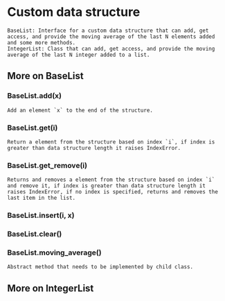# Custom data structure
    BaseList: Interface for a custom data structure that can add, get access, and provide the moving average of the last N elements added and some more methods.
    IntegerList: Class that can add, get access, and provide the moving average of the last N integer added to a list.

## More on BaseList

### BaseList.add(x)
    Add an element `x` to the end of the structure.

### BaseList.get(i)
    Return a element from the structure based on index `i`, if index is greater than data structure length it raises IndexError.

### BaseList.get_remove(i)
    Returns and removes a element from the structure based on index `i` and remove it, if index is greater than data structure length it raises IndexError, if no index is specified, returns and removes the last item in the list.

### BaseList.insert(i, x)

### BaseList.clear()

### BaseList.moving_average()
    Abstract method that needs to be implemented by child class. 

## More on IntegerList